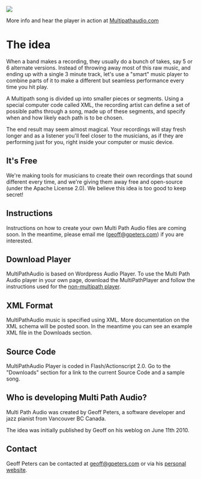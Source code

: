 <a href='http://www.multipathaudio.com'><img src='http://multipathaudio.com/design.jpg' /></a>

More info and hear the player in action at [Multipathaudio.com](http://www.multipathaudio.com)

# The idea #
When a band makes a recording, they usually do a bunch of takes, say 5 or 6 alternate versions. Instead of throwing away most of this raw music, and ending up with a single 3 minute track, let's use a "smart" music player to combine parts of it to make a different but seamless performance every time you hit play.

A Multipath song is divided up into smaller pieces or segments. Using a special computer code called XML, the recording artist can define a set of possible paths through a song, made up of these segments, and specify when and how likely each path is to be chosen.

The end result may seem almost magical. Your recordings will stay fresh longer and as a listener you'll feel closer to the musicians, as if they are performing just for you, right inside your computer or music device.

## It's Free ##
We're making tools for musicians to create their own recordings that sound different every time, and we're giving them away free and open-source (under the Apache License 2.0). We believe this idea is too good to keep secret!

## Instructions ##
Instructions on how to create your own Multi Path Audio files are coming soon. In the meantime, please email me (geoff@gpeters.com) if you are interested.

## Download Player ##
MultiPathAudio is based on Wordpress Audio Player. To use the Multi Path Audio player in your own page, download the MultiPathPlayer and follow the instructions used for the [non-multipath player](http://wpaudioplayer.com/standalone).

## XML Format ##
MultiPathAudio music is specified using XML. More documentation on the XML schema will be posted soon. In the meantime you can see an example XML file in the Downloads section.

## Source Code ##
MultiPathAudio Player is coded in Flash/Actionscript 2.0. Go to the "Downloads" section for a link to the current Source Code and a sample song.

## Who is developing Multi Path Audio? ##
Multi Path Audio was created by Geoff Peters, a software developer and jazz pianist from Vancouver BC Canada.

The idea was initially published by Geoff on his weblog on June 11th 2010.

## Contact ##
Geoff Peters can be contacted at geoff@gpeters.com or via his [personal website](http://www.gpeters.com/home).